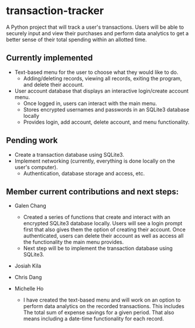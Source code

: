 # transaction-tracker
A Python project that will track a user's transactions. Users will be able to securely input and view their purchases and perform data analytics to get a better sense of their total spending within an allotted time.

## Currently implemented
  * Text-based menu for the user to choose what they would like to do.
    * Adding/deleting records, viewing all records, exiting the program, and delete their account.
  * User account database that displays an interactive login/create account menu.
    * Once logged in, users can interact with the main menu.
    * Stores encrypted usernames and passwords in an SQLite3 database locally
    * Provides login, add account, delete account, and menu functionality.

## Pending work
  * Create a transaction database using SQLite3.
  * Implement networking (currently, everything is done locally on the user's computer).
    * Authentication, database storage and access, etc.


## Member current contributions and next steps:
  * Galen Chang
    * Created a series of functions that create and interact with an encrypted SQLite3 database locally.  Users will see a login prompt first that also gives them the option of creating their account.  Once authenticated, users can delete their account as well as access all the functionality the main menu provides.
    * Next step will be to implement the transaction database using SQLite3.

  * Josiah Kila

  * Chris Dang

  * Michelle Ho
    * I have created the text-based menu and will work on an option to perform data analytics on the recorded transactions. This includes The total sum of expense savings for a given period. That also means including a date-time functionality for each record.
